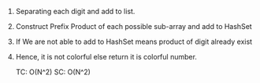 1) Separating each digit and add to list.
2) Construct Prefix Product of each possible sub-array and add to HashSet
3) If We are not able to add to HashSet means product of digit already exist
4) Hence, it is not colorful else return it is colorful number.


    TC: O(N^2)
    SC: O(N^2)

